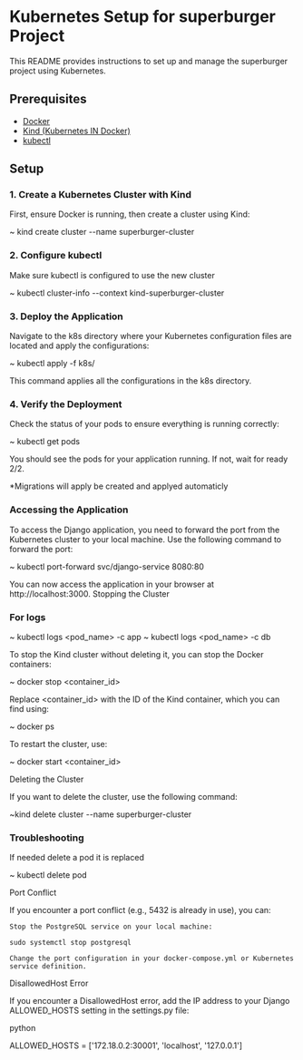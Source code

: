 # Kubernetes Setup for superburger Project

This README provides instructions to set up and manage the superburger project using Kubernetes.

## Prerequisites

- [Docker](https://www.docker.com/get-started)
- [Kind (Kubernetes IN Docker)](https://kind.sigs.k8s.io/docs/user/quick-start/)
- [kubectl](https://kubernetes.io/docs/tasks/tools/)

## Setup

### 1. Create a Kubernetes Cluster with Kind

First, ensure Docker is running, then create a cluster using Kind:

~ kind create cluster --name superburger-cluster


### 2. Configure kubectl

Make sure kubectl is configured to use the new cluster



~ kubectl cluster-info --context kind-superburger-cluster


### 3. Deploy the Application

Navigate to the k8s directory where your Kubernetes configuration files are located and apply the configurations:



~ kubectl apply -f k8s/

This command applies all the configurations in the k8s directory.


###  4. Verify the Deployment

Check the status of your pods to ensure everything is running correctly:


~ kubectl get pods

You should see the pods for your application running. If not, wait for ready 2/2.


*Migrations will apply be created and applyed automaticly


### Accessing the Application

To access the Django application, you need to forward the port from the Kubernetes cluster to your local machine. Use the following command to forward the port:


~ kubectl port-forward svc/django-service 8080:80

You can now access the application in your browser at http://localhost:3000.
Stopping the Cluster


### For logs

~ kubectl logs <pod_name> -c app
~ kubectl logs <pod_name> -c db

To stop the Kind cluster without deleting it, you can stop the Docker containers:

~ docker stop <container_id>

Replace <container_id> with the ID of the Kind container, which you can find using:


~ docker ps


To restart the cluster, use:


~ docker start <container_id>


Deleting the Cluster

If you want to delete the cluster, use the following command:


~kind delete cluster --name superburger-cluster


### Troubleshooting

If needed delete a pod it is replaced 

~ kubectl delete pod <nome-do-pod>


Port Conflict

If you encounter a port conflict (e.g., 5432 is already in use), you can:

    Stop the PostgreSQL service on your local machine:

    sudo systemctl stop postgresql

    Change the port configuration in your docker-compose.yml or Kubernetes service definition.

DisallowedHost Error

If you encounter a DisallowedHost error, add the IP address to your Django ALLOWED_HOSTS setting in the settings.py file:

python

ALLOWED_HOSTS = ['172.18.0.2:30001', 'localhost', '127.0.0.1']

